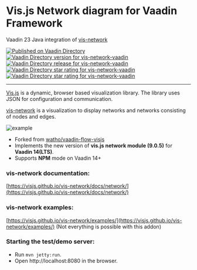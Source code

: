 # Vis.js Network diagram for Vaadin Framework

Vaadin 23 Java integration of [vis-network](https://github.com/visjs/vis-network)

[![Published on Vaadin Directory](https://img.shields.io/vaadin-directory/status/vis-network-vaadin)](https://vaadin.com/directory/component/vis-network-vaadin)
[![Vaadin Directory version for vis-network-vaadin](http://img.shields.io/vaadin-directory/version/vis-network-vaadin)](https://vaadin.com/directory/component/vis-network-vaadin)
[![Vaadin Directory release for vis-network-vaadin](http://img.shields.io/vaadin-directory/release-date/vis-network-vaadin)](https://vaadin.com/directory/component/vis-network-vaadin)
[![Vaadin Directory star rating for vis-network-vaadin](http://img.shields.io/vaadin-directory/star/vis-network-vaadin)](https://vaadin.com/directory/component/vis-network-vaadin)
[![Vaadin Directory star rating for vis-network-vaadin](http://img.shields.io/vaadin-directory/rating-count/vis-network-vaadin)](https://vaadin.com/directory/component/vis-network-vaadin)

---
[Vis.js](http://visjs.org) is a dynamic, browser based visualization library. The library uses JSON for configuration and communication.

[vis-network](https://github.com/visjs/vis-network) is a visualization to display networks and networks consisting of nodes and edges.

![example](doc/simpleexample.png)

- Forked from [watho/vaadin-flow-visjs](https://github.com/watho/vaadin-flow-visjs)
- Implements the new version of **vis.js network module (9.0.5)** for **Vaadin 14(LTS)**.
- Supports **NPM** mode on Vaadin 14+
  
### vis-network documentation:
[https://visjs.github.io/vis-network/docs/network/](https://visjs.github.io/vis-network/docs/network/)
### vis-network examples:
[https://visjs.github.io/vis-network/examples/](https://visjs.github.io/vis-network/examples/) 
(Not everything is possible with this addon)

### Starting the test/demo server:
- Run `mvn jetty:run`.
- Open http://localhost:8080 in the browser.

